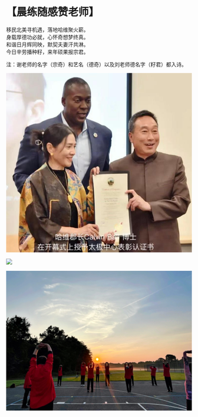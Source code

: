 # 【晨练随感赞老师】

移民北美寻机遇，落地哈维聚火薪。  
身载厚德功必就，心怀奇想梦终真。  
和谐日月辉同映，默契夫妻汗共淋。  
今日辛劳播种籽，来年硕果报宗君。  

注：谢老师的名字（宗奇）和艺名（德奇）以及刘老师德名字（籽君）都入诗。

![](21_1.jpg)

![](21_2.jpg)

![](21_3.jpg)
